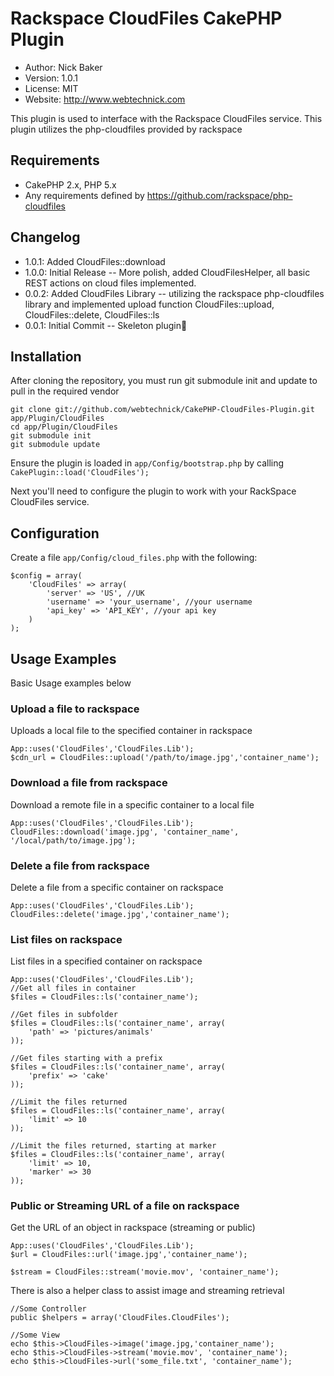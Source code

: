 # Rackspace CloudFiles CakePHP Plugin
* Author: Nick Baker
* Version: 1.0.1
* License: MIT
* Website: <http://www.webtechnick.com>

This plugin is used to interface with the Rackspace CloudFiles service.  This plugin utilizes the php-cloudfiles provided by rackspace

## Requirements

* CakePHP 2.x, PHP 5.x
* Any requirements defined by <https://github.com/rackspace/php-cloudfiles>

## Changelog
* 1.0.1:  Added CloudFiles::download
* 1.0.0:  Initial Release -- More polish, added CloudFilesHelper, all basic REST actions on cloud files implemented.
* 0.0.2: 	Added CloudFiles Library -- utilizing the rackspace php-cloudfiles library and implemented upload function 
					CloudFiles::upload, CloudFiles::delete, CloudFiles::ls
* 0.0.1: 	Initial Commit -- Skeleton plugin

## Installation

After cloning the repository, you must run git submodule init and update to pull in the required vendor

	git clone git://github.com/webtechnick/CakePHP-CloudFiles-Plugin.git app/Plugin/CloudFiles
	cd app/Plugin/CloudFiles
	git submodule init
	git submodule update
	
Ensure the plugin is loaded in `app/Config/bootstrap.php` by calling `CakePlugin::load('CloudFiles');`
	
Next you'll need to configure the plugin to work with your RackSpace CloudFiles service.

## Configuration

Create a file `app/Config/cloud_files.php` with the following:

	$config = array(
		'CloudFiles' => array(
			'server' => 'US', //UK
			'username' => 'your_username', //your username
			'api_key' => 'API_KEY', //your api key
		)
	);



## Usage Examples

Basic Usage examples below

### Upload a file to rackspace

Uploads a local file to the specified container in rackspace

	App::uses('CloudFiles','CloudFiles.Lib');
	$cdn_url = CloudFiles::upload('/path/to/image.jpg','container_name');
	
### Download a file from rackspace

Download a remote file in a specific container to a local file

	App::uses('CloudFiles','CloudFiles.Lib');
	CloudFiles::download('image.jpg', 'container_name', '/local/path/to/image.jpg');
	
### Delete a file from rackspace

Delete a file from a specific container on rackspace

	App::uses('CloudFiles','CloudFiles.Lib');
	CloudFiles::delete('image.jpg','container_name');
	
### List files on rackspace

List files in a specified container on rackspace

	App::uses('CloudFiles','CloudFiles.Lib');
	//Get all files in container
	$files = CloudFiles::ls('container_name');
	
	//Get files in subfolder
	$files = CloudFiles::ls('container_name', array(
		'path' => 'pictures/animals'
	));
	
	//Get files starting with a prefix
	$files = CloudFiles::ls('container_name', array(
		'prefix' => 'cake'
	));
	
	//Limit the files returned
	$files = CloudFiles::ls('container_name', array(
		'limit' => 10
	));
	
	//Limit the files returned, starting at marker
	$files = CloudFiles::ls('container_name', array(
		'limit' => 10,
		'marker' => 30
	));
	
### Public or Streaming URL of a file on rackspace

Get the URL of an object in rackspace (streaming or public)

	App::uses('CloudFiles','CloudFiles.Lib');
	$url = CloudFiles::url('image.jpg','container_name');
	
	$stream = CloudFiles::stream('movie.mov', 'container_name');
	
There is also a helper class to assist image and streaming retrieval

	//Some Controller
	public $helpers = array('CloudFiles.CloudFiles');
	
	//Some View
	echo $this->CloudFiles->image('image.jpg,'container_name');
	echo $this->CloudFiles->stream('movie.mov', 'container_name');
	echo $this->CloudFiles->url('some_file.txt', 'container_name');
